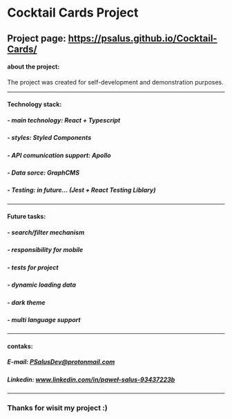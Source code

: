 # Cocktail Cards Project

## Project page: https://psalus.github.io/Cocktail-Cards/

#### about the project:

The project was created for self-development and demonstration purposes.

---

#### Technology stack:

##### - main technology: React + Typescript

##### - styles: Styled Components

##### - API comunication support: Apollo

##### - Data sorce: GraphCMS

##### - Testing: in future... (Jest + React Testing Liblary)

---

#### Future tasks:

##### - search/filter mechanism

##### - responsibility for mobile

##### - tests for project

##### - dynamic loading data

##### - dark theme

##### - multi language support

---

#### contaks:

##### E-mail: PSalusDev@protonmail.com

##### Linkedin: www.linkedin.com/in/paweł-salus-93437223b

---

### Thanks for wisit my project :)
